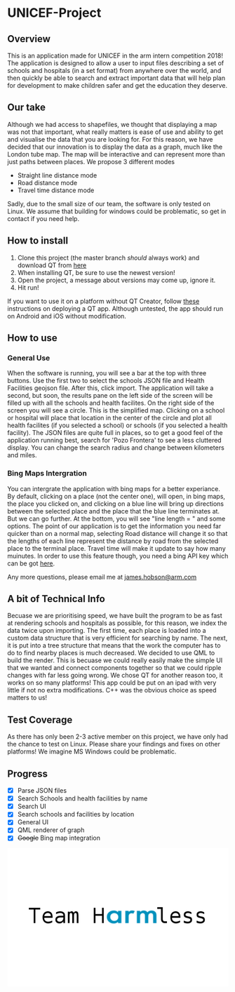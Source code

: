 # UNICEF-Project
## Overview
This is an application made for UNICEF in the arm intern competition 2018! The application is designed to allow a user to input
files describing a set of schools and hospitals (in a set format) from anywhere over the world, and then quickly be able to search
and extract important data that will help plan for development to make children safer and get the education they deserve.

## Our take
Although we had access to shapefiles, we thought that displaying a map was not that important, what really matters is ease of use and
ability to get and visualise the data that you are looking for. For this reason, we have decided that our innovation is to display the
data as a graph, much like the London tube map. The map will be interactive and can represent more than just paths between places. We propose
3 different modes
* Straight line distance mode
* Road distance mode
* Travel time distance mode

Sadly, due to the small size of our team, the software is only tested on Linux. We assume that building for windows
could be problematic, so get in contact if you need help.

## How to install
1. Clone this project (the master branch _should_ always work) and download QT from [here](https://www.qt.io/download)
2. When installing QT, be sure to use the newest version!
3. Open the project, a message about versions may come up, ignore it.
4. Hit run!

If you want to use it on a platform without QT Creator, follow [these](http://doc.qt.io/qt-5/deployment.html) instructions on deploying a QT app.
Although untested, the app should run on Android and iOS without modification.

## How to use
### General Use
When the software is running, you will see a bar at the top with three buttons. Use the first two to select the schools JSON file and Health Facilities geojson file.
After this, click import. The application will take a second, but soon, the results pane on the left side of the screen will be filled up with all the schools and health facilites.
On the right side of the screen you will see a circle. This is the simplified map. Clicking on a school or hospital will place that location in the center of the circle and
plot all health facilites (if you selected a school) or schools (if you selected a health facility). The JSON files are quite full in places, so to get a good feel of the application running best, search for 'Pozo
Frontera' to see a less cluttered display. You can change the search radius and change between kilometers and miles.

### Bing Maps Intergration
You can intergrate the application with bing maps for a better experiance. By default, clicking on a place
(not the center one), will open, in bing maps, the place you clicked on, and clicking on a blue line will bring
up directions between the selected place and the place that the blue line terminates at. But we can go further.
At the bottom, you will see "line length = " and some options. The point of our application is to get the
information you need far quicker than on a normal map, selecting Road distance will change it so that the
lengths of each line represent the distance by road from the selected place to the terminal place. Travel time
will make it update to say how many muinutes. In order to use this feature though, you need a bing API key which
can be got [here](https://www.bingmapsportal.com/).

Any more questions, please email me at james.hobson@arm.com

## A bit of Technical Info
Becuase we are prioritising speed, we have built the program to be as fast at rendering schools and
hospitals as possible, for this reason, we index the data twice upon importing. The first time, each
place is loaded into a custom data structure that is very efficient for searching by name. The next,
it is put into a tree structure that means that the work the computer has to do to find nearby places
is much decreased. We decided to use QML to build the render. This is becuase we could really easily
make the simple UI that we wanted and connect components together so that we could ripple changes with
far less going wrong. We chose QT for another reason too, it works on so many platforms! This app
could be put on an ipad with very little if not no extra modifications. C++ was the obvious choice as
speed matters to us!

## Test Coverage
As there has only been 2-3 active member on this project, we have only had the chance
to test on Linux. Please share your findings and fixes on other platforms! We imagine
MS Windows could be problematic.

## Progress
- [x] Parse JSON files
- [x] Search Schools and health facilities by name
- [x] Search UI
- [x] Search schools and facilities by location
- [x] General UI
- [x] QML renderer of graph
- [x] ~~Google~~ Bing map integration

![LOGO](./logo.png)
